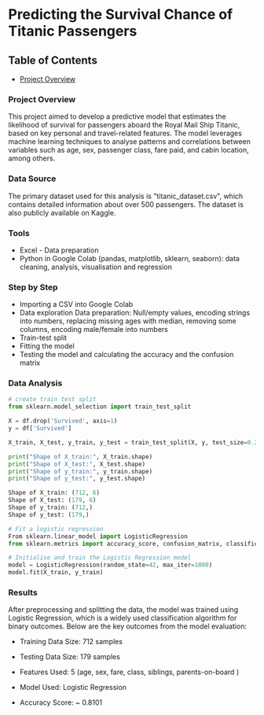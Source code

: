 # Predicting the Survival Chance of Titanic Passengers


## Table of Contents

- [Project Overview](#project-overview)




### Project Overview

This project aimed to develop a predictive model that estimates the likelihood of survival for passengers aboard the Royal Mail Ship Titanic, based on key personal and travel-related features. The model leverages machine learning techniques to analyse patterns and correlations between variables such as age, sex, passenger class, fare paid, and cabin location, among others.

### Data Source

The primary dataset used for this analysis is "titanic_dataset.csv", which contains detailed information about over 500 passengers. The dataset is also publicly available on Kaggle.

### Tools

- Excel - Data preparation
- Python in Google Colab (pandas, matplotlib, sklearn, seaborn): data cleaning, analysis, visualisation and regression

### Step by Step

- Importing a CSV into Google Colab
- Data exploration
Data preparation: Null/empty values, encoding strings into numbers, replacing missing ages with median, removing some columns, encoding male/female into numbers
- Train-test split
- Fitting the model
- Testing the model and calculating the accuracy and the confusion matrix

### Data Analysis

``` Python
# create train test split
from sklearn.model_selection import train_test_split

X = df.drop('Survived', axis=1)
y = df['Survived']

X_train, X_test, y_train, y_test = train_test_split(X, y, test_size=0.2, random_state=42)

print("Shape of X_train:", X_train.shape)
print("Shape of X_test:", X_test.shape)
print("Shape of y_train:", y_train.shape)
print("Shape of y_test:", y_test.shape)

Shape of X_train: (712, 6)
Shape of X_test: (179, 6)
Shape of y_train: (712,)
Shape of y_test: (179,)
```
```Python
# Fit a logistic regression
From sklearn.linear_model import LogisticRegression
from sklearn.metrics import accuracy_score, confusion_matrix, classification_report

# Initialise and train the Logistic Regression model
model = LogisticRegression(random_state=42, max_iter=1000)
model.fit(X_train, y_train)
```
### Results

After preprocessing and splitting the data, the model was trained using Logistic Regression, which is a widely used classification algorithm for binary outcomes. Below are the key outcomes from the model evaluation:

- Training Data Size: 712 samples

- Testing Data Size: 179 samples

- Features Used: 5 (age, sex, fare, class, siblings, parents-on-board )

- Model Used: Logistic Regression

- Accuracy Score: ~ 0.8101






  
